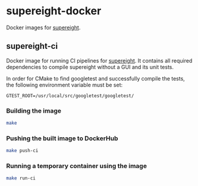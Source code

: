 # supereight-docker
Docker images for [supereight](https://github.com/emanuelev/supereight).



## supereight-ci
Docker image for running CI pipelines for
[supereight](https://github.com/emanuelev/supereight). It contains all
required dependencies to compile supereight without a GUI and its unit tests.

In order for CMake to find googletest and successfully compile the tests, the
following environment variable must be set:
```
GTEST_ROOT=/usr/local/src/googletest/googletest/
```

### Building the image
``` bash
make
```

### Pushing the built image to DockerHub
``` bash
make push-ci
```

### Running a temporary container using the image
``` bash
make run-ci
```


